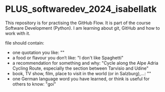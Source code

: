 # PLUS_softwaredev_2024_isabellatk
This repository is for practising the GitHub Flow. It is part of the course Software Development (Python).
I am learning about git, GitHub and how to work with it.

 file should contain:
 - one quotation you like: ""
 - a food or flavour you don‘t like: "I don't like Spaghetti"
 - a recommendation for something and why: "Cycle along the Alpe Adria Cycling Route, especially the section between Tarvisio and Udine"
 - book, TV show, film, place to visit in the world (or in Salzburg),...: ""
 - one German language word you have learned, or think is useful for others to know: "goi"
